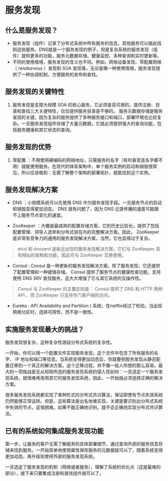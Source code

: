 # 服务发现

## 什么是服务发现？
+ 服务发现（组件）记录了分布式系统中所有服务的信息，其他服务可以据此找到这些服务。DNS就是一个服务发现的例子，但是复杂系统的服务发现（组件）提供更多的功能，服务元数据存储、健康监控、多种查询和实时更新等。
+ 不同的使用情境，服务发现的含义也不同。例如，网络设备发现、零配置网络（ rendezvous ）发现和 SOA 发现等。无论是哪一种使用情境，服务发现提供了一种协调机制，方便服务的发布和查找。

## 服务发现的关键特性
1. 服务发现是支撑大规模 SOA 的核心服务，它必须是高可用的，提供注册、目录和查找三大关键特性，仅仅提供服务目录是不够的。 服务元数据存储是服务发现的关键，因为复杂的服务提供了多种服务接口和端口，部署环境也比较复杂。一旦服务发现组件存储了大量元数据，它就必须提供强大的查询功能，包括服务健康和其它状态的查询。

## 服务发现的优势
1. 零配置 ：不用使用硬编码的网络地址，只需服务的名字（有时甚至连名字都不用）就能使用服务。在现代的体系架构中，单个服务实例的启动和销毁很常见，所以应该做到：无需了解整个架构的部署拓扑，就能找到这个实例。

## 服务发现解决方案

* DNS ：小规模系统可以先使用 DNS 作为服务发现手段。一旦服务节点的启动和销毁变得更加动态， DNS 就有问题了，因为 DNS 记录传播的速度可能跟不上服务节点变化的速度。

* ZooKeeper ：大概是最成熟的配置存储方案，它的历史比较长，提供了包括配置管理、领导人选举和分布式锁在内的完整解决方案。因此， ZooKeeper 是非常有竞争力的通用的服务发现解决方案，当然，它也显得过于复杂。
> etcd 和 doozerd 是新近出现的服务发现解决方案，它们与 ZooKeeper 具有相似的架构和功能，因此可与 ZooKeeper 互换使用。

* Consul : Consul 是一种更新的服务发现解决方案。除了服务发现，它还提供了配置管理和一种键值存储。 Consul 提供了服务节点的健康检查功能，支持使用 DNS SRV 查找服务，这大大增强了它与其它系统的互操作性。
> Consul 与 ZooKeeper 的主要区别是： Consul 提供了 DNS 和 HTTP 两种 API ，而 ZooKeeper 只支持专门客户端的访问。

* Eureka :  AP( Availability and Partition ) 系统，在netflix经过了检验。当出现网络分区时，选择可用性，而不是一致性。

## 实施服务发现最大的挑战？
服务发现很复杂，这种复杂性源自分布式系统的复杂性。

一开始，你可以用一个配置文件实现服务发现，这个文件中包含了所有服务的名字、 IP 地址和端口等信息。当系统变得更加动态后，你就要把服务发现从静态配置迁移到一个真正的解决方案。这个迁移过程，并不像一般人所想的那么容易。最大的一项挑战是无从知晓所选的服务发现系统的侵入性如何：一旦选定一个服务发现系统，就很难再改用其它的服务发现系统，因此，一开始就必须选择正确的解决方案。

很多服务发现系统都实现了某种形式的分布式共识算法，保证即使有节点失效系统仍然能够正常运转。但是，这些算法是出名地难实现，关键是要识别出分布式系统中失效的节点，这很困难。如果不能正确地识别，就不会正确地实现分布式共识算法。

## 已有的系统如何集成服务发现功能
第一步，让服务的客户无需了解服务的具体部署细节，通过查询外部的服务信息存储来找到服务。一开始简单地使用属性保存服务的元数据就可以了，随着系统变得更加动态，再升级到使用外部的服务发现系统。

一旦选定了服务发现的机制（网络或者服务），理解了系统的优化点（这是最难的部分），接下来只要集成注册和查找组件就可以了。
